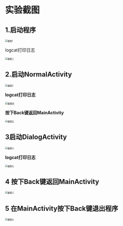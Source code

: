 #                                实验截图

## 1.启动程序

<img src="C:\Users\11937\Desktop\实验截图\微信截图_20200920220759.png" alt="截图1" style="zoom:50%;" />



logcat打印日志

<img src="C:\Users\11937\Desktop\实验截图\微信截图_20200920220839.png" alt="截图二" style="zoom:50%;" />

## 2.启动NormalActivity



<img src="C:\Users\11937\Desktop\实验截图\微信截图_20200920220936.png" alt="截图3" style="zoom:50%;" />

**logcat打印日志**

<img src="C:\Users\11937\Desktop\实验截图\微信截图_20200920220954.png" alt="截图四" style="zoom:50%;" />

**按下Back键返回MainActivity**

<img src="C:\Users\11937\Desktop\实验截图\微信截图_20200920221113.png" alt="截图五" style="zoom:50%;" />

## 3启动DialogActivity



<img src="C:\Users\11937\Desktop\实验截图\微信截图_20200920221144.png" alt="截图六" style="zoom:50%;" />

**logcat打印日志**

<img src="C:\Users\11937\Desktop\实验截图\微信截图_20200920221211.png" alt="截图七" style="zoom:50%;" />

## 4 按下Back键返回MainActivity

<img src="C:\Users\11937\Desktop\实验截图\微信截图_20200920221351.png" alt="截图八" style="zoom:50%;" />



## 5 在MainActivity按下Back键退出程序

<img src="C:\Users\11937\Desktop\实验截图\微信截图_20200920221440.png" alt="截图九" style="zoom:50%;" />